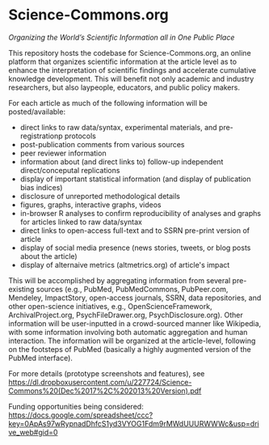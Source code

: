 Science-Commons.org
===================
<i>Organizing the World’s Scientific Information all in One Public Place</i>

This repository hosts the codebase for Science-Commons.org, an online platform that organizes scientific information at the article level as to enhance the interpretation of scientific findings and accelerate cumulative knowledge development. This will benefit not only academic and industry researchers, but also laypeople, educators, and public policy makers. 

For each article as much of the following information will be posted/available:
<ul>
<li>direct links to raw data/syntax, experimental materials, and pre-registrationp protocols</li>
<li>post-publication comments from various sources</li>
<li>peer reviewer information</li>
<li>information about (and direct links to) follow-up independent direct/conceputal replications</li>
<li>display of important statistical information (and display of publication bias indices)</li>
<li>disclosure of unreported methodological details</li>
<li>figures, graphs, interactive graphs, videos</li>
<li>in-browser R analyses to confirm reproducibility of analyses and graphs for articles linked to raw data/syntax</li>
<li>direct links to open-access full-text and to SSRN pre-print version of article</li>
<li>display of social media presence (news stories, tweets, or blog posts about the article)</li>
<li>display of alternaive metrics (altmetrics.org) of article's impact</li>
</ul>

This will be accomplished by aggregating information from several pre-existing sources (e.g., PubMed, PubMedCommons, PubPeer.com, Mendeley, ImpactStory, open-access journals, SSRN, data repositories, and other open-science initiatives, e.g., OpenScienceFramework, ArchivalProject.org, PsychFileDrawer.org, PsychDisclosure.org). Other information will be user-inputted in a crowd-sourced manner like Wikipedia, with some information involving both automatic aggregation and human interaction. The information will be organized at the article-level, following on the footsteps of PubMed (basically a highly augmented version of the PubMed interface).

For more details (prototype screenshots and features), see https://dl.dropboxusercontent.com/u/227724/Science-Commons%20(Dec%2017%2C%202013%20Version).pdf

Funding opportunities being considered:
https://docs.google.com/spreadsheet/ccc?key=0ApAs97wRypnadDhfcS1yd3VYOG1Fdm9rMWdUUURWWWc&usp=drive_web#gid=0
